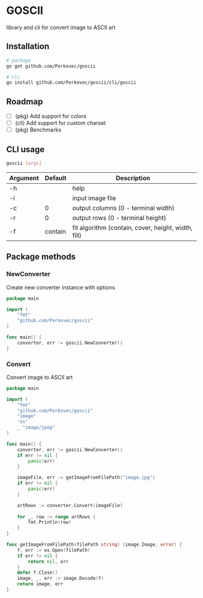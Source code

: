 # GOSCII

library and cli for convert image to ASCII art

## Installation

```bash
# package
go get github.com/Perkovec/goscii

# cli
go install github.com/Perkovec/goscii/cli/goscii
```

## Roadmap

- [ ] (pkg) Add support for colors
- [ ] (cli) Add support for custom charset
- [ ] (pkg) Benchmarks

## CLI usage

```bash
goscii [args]
```

| Argument | Default | Description |
| -------- | ------- | ----------- |
| -h       |         | help |
| -i       |         | input image file |
| -c       | 0       | output columns (0 - terminal width) |
| -r       | 0       | output rows (0 - terminal height) |
| -f       | contain | fit algorithm (contain, cover, height, width, fill) |

## Package methods

### NewConverter

Create new converter instance with options

```go
package main

import (
    "fmt"
    "github.com/Perkovec/goscii"
)

func main() {
    converter, err := goscii.NewConverter()
}
```

### Convert

Convert image to ASCII art

```go
package main

import (
    "fmt"
    "github.com/Perkovec/goscii"
    "image"
    "os"
    _ "image/jpeg"
)

func main() {
    converter, err := goscii.NewConverter()
    if err != nil {
        panic(err)
    }

    imageFile, err := getImageFromFilePath("image.jpg")
    if err != nil {
        panic(err)
    }

    artRows := converter.Convert(imageFile)
   
    for _, row := range artRows {
        fmt.Println(row)
    }
}

func getImageFromFilePath(filePath string) (image.Image, error) {
	f, err := os.Open(filePath)
	if err != nil {
		return nil, err
	}
	defer f.Close()
	image, _, err := image.Decode(f)
	return image, err
}
```
